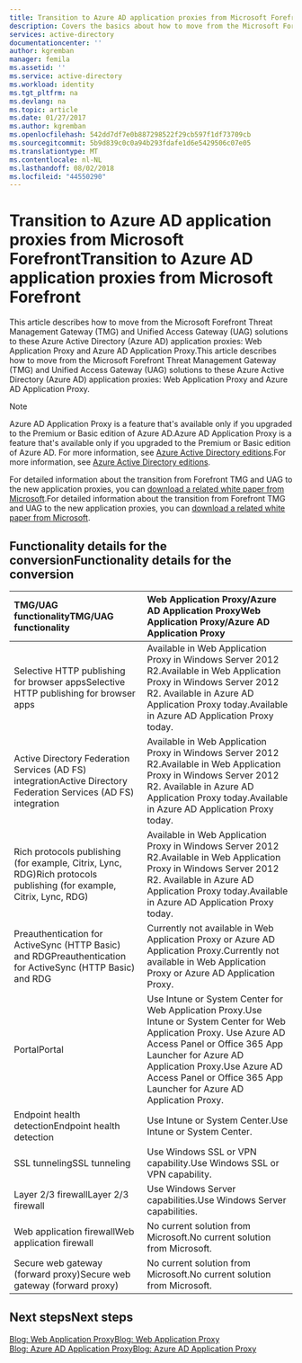 ```yaml
---
title: Transition to Azure AD application proxies from Microsoft Forefront | Microsoft Docs
description: Covers the basics about how to move from the Microsoft Forefront TMG and UAG solutions to Azure Active Directory application proxies.
services: active-directory
documentationcenter: ''
author: kgremban
manager: femila
ms.assetid: ''
ms.service: active-directory
ms.workload: identity
ms.tgt_pltfrm: na
ms.devlang: na
ms.topic: article
ms.date: 01/27/2017
ms.author: kgremban
ms.openlocfilehash: 542dd7df7e0b887298522f29cb597f1df73709cb
ms.sourcegitcommit: 5b9d839c0c0a94b293fdafe1d6e5429506c07e05
ms.translationtype: MT
ms.contentlocale: nl-NL
ms.lasthandoff: 08/02/2018
ms.locfileid: "44550290"
---
```

# <a name="transition-to-azure-ad-application-proxies-from-microsoft-forefront"></a><span data-ttu-id="85ce4-103">Transition to Azure AD application proxies from Microsoft Forefront</span><span class="sxs-lookup"><span data-stu-id="85ce4-103">Transition to Azure AD application proxies from Microsoft Forefront</span></span>

<span data-ttu-id="85ce4-104">This article describes how to move from the Microsoft Forefront Threat Management Gateway (TMG) and Unified Access Gateway (UAG) solutions to these Azure Active Directory (Azure AD) application proxies: Web Application Proxy and Azure AD Application Proxy.</span><span class="sxs-lookup"><span data-stu-id="85ce4-104">This article describes how to move from the Microsoft Forefront Threat Management Gateway (TMG) and Unified Access Gateway (UAG) solutions to these Azure Active Directory (Azure AD) application proxies: Web Application Proxy and Azure AD Application Proxy.</span></span>

> [!NOTE]
> <span data-ttu-id="85ce4-105">Azure AD Application Proxy is a feature that's available only if you upgraded to the Premium or Basic edition of Azure AD.</span><span class="sxs-lookup"><span data-stu-id="85ce4-105">Azure AD Application Proxy is a feature that's available only if you upgraded to the Premium or Basic edition of Azure AD.</span></span> <span data-ttu-id="85ce4-106">For more information, see [Azure Active Directory editions](active-directory-editions.md).</span><span class="sxs-lookup"><span data-stu-id="85ce4-106">For more information, see [Azure Active Directory editions](active-directory-editions.md).</span></span>


<span data-ttu-id="85ce4-107">For detailed information about the transition from Forefront TMG and UAG to the new application proxies, you can [download a related white paper from Microsoft](http://download.microsoft.com/download/3/E/3/3E335D93-6DB8-4834-90A8-B86105419F05/Microsoft%20TMG%20and%20UAG%20EOL%20and%20transitioning%20to%20WAP%20and%20AADAP.docx).</span><span class="sxs-lookup"><span data-stu-id="85ce4-107">For detailed information about the transition from Forefront TMG and UAG to the new application proxies, you can [download a related white paper from Microsoft](http://download.microsoft.com/download/3/E/3/3E335D93-6DB8-4834-90A8-B86105419F05/Microsoft%20TMG%20and%20UAG%20EOL%20and%20transitioning%20to%20WAP%20and%20AADAP.docx).</span></span>

## <a name="functionality-details-for-the-conversion"></a><span data-ttu-id="85ce4-108">Functionality details for the conversion</span><span class="sxs-lookup"><span data-stu-id="85ce4-108">Functionality details for the conversion</span></span>

|<span data-ttu-id="85ce4-109">**TMG/UAG functionality**</span><span class="sxs-lookup"><span data-stu-id="85ce4-109">**TMG/UAG functionality**</span></span>|<span data-ttu-id="85ce4-110">**Web Application Proxy/Azure AD Application Proxy**</span><span class="sxs-lookup"><span data-stu-id="85ce4-110">**Web Application Proxy/Azure AD Application Proxy**</span></span>|
|:-----|:-----|
|<span data-ttu-id="85ce4-111">Selective HTTP publishing for browser apps</span><span class="sxs-lookup"><span data-stu-id="85ce4-111">Selective HTTP publishing for browser apps</span></span>|<span data-ttu-id="85ce4-112">Available in Web Application Proxy in Windows Server 2012 R2.</span><span class="sxs-lookup"><span data-stu-id="85ce4-112">Available in Web Application Proxy in Windows Server 2012 R2.</span></span> <span data-ttu-id="85ce4-113">Available in Azure AD Application Proxy today.</span><span class="sxs-lookup"><span data-stu-id="85ce4-113">Available in Azure AD Application Proxy today.</span></span>|
|<span data-ttu-id="85ce4-114">Active Directory Federation Services (AD FS) integration</span><span class="sxs-lookup"><span data-stu-id="85ce4-114">Active Directory Federation Services (AD FS) integration</span></span>|<span data-ttu-id="85ce4-115">Available in Web Application Proxy in Windows Server 2012 R2.</span><span class="sxs-lookup"><span data-stu-id="85ce4-115">Available in Web Application Proxy in Windows Server 2012 R2.</span></span> <span data-ttu-id="85ce4-116">Available in Azure AD Application Proxy today.</span><span class="sxs-lookup"><span data-stu-id="85ce4-116">Available in Azure AD Application Proxy today.</span></span>|
|<span data-ttu-id="85ce4-117">Rich protocols publishing (for example, Citrix, Lync, RDG)</span><span class="sxs-lookup"><span data-stu-id="85ce4-117">Rich protocols publishing (for example, Citrix, Lync, RDG)</span></span>|<span data-ttu-id="85ce4-118">Available in Web Application Proxy in Windows Server 2012 R2.</span><span class="sxs-lookup"><span data-stu-id="85ce4-118">Available in Web Application Proxy in Windows Server 2012 R2.</span></span> <span data-ttu-id="85ce4-119">Available in Azure AD Application Proxy today.</span><span class="sxs-lookup"><span data-stu-id="85ce4-119">Available in Azure AD Application Proxy today.</span></span>|
|<span data-ttu-id="85ce4-120">Preauthentication for ActiveSync (HTTP Basic) and RDG</span><span class="sxs-lookup"><span data-stu-id="85ce4-120">Preauthentication for ActiveSync (HTTP Basic) and RDG</span></span>|<span data-ttu-id="85ce4-121">Currently not available in Web Application Proxy or Azure AD Application Proxy.</span><span class="sxs-lookup"><span data-stu-id="85ce4-121">Currently not available in Web Application Proxy or Azure AD Application Proxy.</span></span>|
|<span data-ttu-id="85ce4-122">Portal</span><span class="sxs-lookup"><span data-stu-id="85ce4-122">Portal</span></span>|<span data-ttu-id="85ce4-123">Use Intune or System Center for Web Application Proxy.</span><span class="sxs-lookup"><span data-stu-id="85ce4-123">Use Intune or System Center for Web Application Proxy.</span></span> <span data-ttu-id="85ce4-124">Use Azure AD Access Panel or Office 365 App Launcher for Azure AD Application Proxy.</span><span class="sxs-lookup"><span data-stu-id="85ce4-124">Use Azure AD Access Panel or Office 365 App Launcher for Azure AD Application Proxy.</span></span>|
|<span data-ttu-id="85ce4-125">Endpoint health detection</span><span class="sxs-lookup"><span data-stu-id="85ce4-125">Endpoint health detection</span></span>|<span data-ttu-id="85ce4-126">Use Intune or System Center.</span><span class="sxs-lookup"><span data-stu-id="85ce4-126">Use Intune or System Center.</span></span>|
|<span data-ttu-id="85ce4-127">SSL tunneling</span><span class="sxs-lookup"><span data-stu-id="85ce4-127">SSL tunneling</span></span>|<span data-ttu-id="85ce4-128">Use Windows SSL or VPN capability.</span><span class="sxs-lookup"><span data-stu-id="85ce4-128">Use Windows SSL or VPN capability.</span></span>|
|<span data-ttu-id="85ce4-129">Layer 2/3 firewall</span><span class="sxs-lookup"><span data-stu-id="85ce4-129">Layer 2/3 firewall</span></span>|<span data-ttu-id="85ce4-130">Use Windows Server capabilities.</span><span class="sxs-lookup"><span data-stu-id="85ce4-130">Use Windows Server capabilities.</span></span>|
|<span data-ttu-id="85ce4-131">Web application firewall</span><span class="sxs-lookup"><span data-stu-id="85ce4-131">Web application firewall</span></span>|<span data-ttu-id="85ce4-132">No current solution from Microsoft.</span><span class="sxs-lookup"><span data-stu-id="85ce4-132">No current solution from Microsoft.</span></span>|
|<span data-ttu-id="85ce4-133">Secure web gateway (forward proxy)</span><span class="sxs-lookup"><span data-stu-id="85ce4-133">Secure web gateway (forward proxy)</span></span>|<span data-ttu-id="85ce4-134">No current solution from Microsoft.</span><span class="sxs-lookup"><span data-stu-id="85ce4-134">No current solution from Microsoft.</span></span>|


## <a name="next-steps"></a><span data-ttu-id="85ce4-135">Next steps</span><span class="sxs-lookup"><span data-stu-id="85ce4-135">Next steps</span></span>

[<span data-ttu-id="85ce4-136">Blog: Web Application Proxy</span><span class="sxs-lookup"><span data-stu-id="85ce4-136">Blog: Web Application Proxy</span></span>](https://blogs.technet.microsoft.com/applicationproxyblog/tag/web-application-proxy)<br>
[<span data-ttu-id="85ce4-137">Blog: Azure AD Application Proxy</span><span class="sxs-lookup"><span data-stu-id="85ce4-137">Blog: Azure AD Application Proxy</span></span>](https://blogs.technet.microsoft.com/applicationproxyblog/tag/aad-ap)

